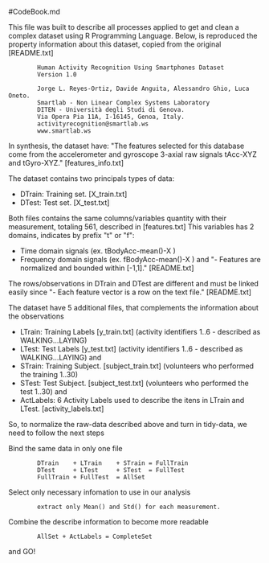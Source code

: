 #CodeBook.md

This file was built to describe all processes applied to get and clean a complex dataset using R Programming Language.
Below, is reproduced the property information about this dataset, copied from the original [README.txt] 

            Human Activity Recognition Using Smartphones Dataset
            Version 1.0
            
            Jorge L. Reyes-Ortiz, Davide Anguita, Alessandro Ghio, Luca Oneto.
            Smartlab - Non Linear Complex Systems Laboratory
            DITEN - Università degli Studi di Genova.
            Via Opera Pia 11A, I-16145, Genoa, Italy.
            activityrecognition@smartlab.ws
            www.smartlab.ws



In synthesis, the dataset have: "The features selected for this database come from the accelerometer and gyroscope 3-axial raw signals tAcc-XYZ and tGyro-XYZ." [features_info.txt]

The dataset contains two principals types of data:

- DTrain: Training set. [X_train.txt]
- DTest: Test set. [X_test.txt]

Both files contains the same columns/variables quantity with their measurement, totaling 561, described in [features.txt]
This variables has 2 domains, indicates by prefix "t" or "f":

- Time domain signals (ex. tBodyAcc-mean()-X )
- Frequency domain signals (ex. fBodyAcc-mean()-X )
and "- Features are normalized and bounded within [-1,1]." [README.txt]

The rows/observations in DTrain and DTest are different and must be linked easily since "- Each feature vector is a row on the text file." [README.txt]

The dataset have 5 additional files, that complements the information about the observations

- LTrain: Training Labels [y_train.txt] (activity identifiers 1..6 - described as WALKING...LAYING)
- LTest: Test Labels [y_test.txt] (activity identifiers 1..6 - described as WALKING...LAYING)
and
- STrain: Training Subject. [subject_train.txt] (volunteers who performed the training 1..30)
- STest:  Test Subject. [subject_test.txt] (volunteers who performed the test 1..30)
and
- ActLabels: 6 Activity Labels used to describe the itens in LTrain and LTest. [activity_labels.txt]

So, to normalize the raw-data described above and turn in tidy-data, we need to follow the next steps

Bind the same data in only one file

            DTrain    + LTrain    + STrain = FullTrain
            DTest     + LTest     + STest  = FullTest
            FullTrain + FullTest  = AllSet

Select only necessary infomation to use in our analysis

            extract only Mean() and Std() for each measurement. 

Combine the describe information to become more readable
            
            AllSet + ActLabels = CompleteSet



and GO!

